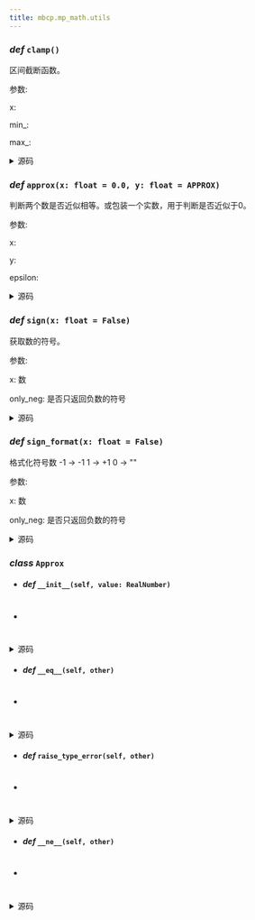 ```yaml
---
title: mbcp.mp_math.utils
---
```

### *def* `clamp()`


区间截断函数。

参数:

x:   

min_:   

max_:   



<details>
<summary>源码</summary>

```python
def clamp(x: float, min_: float, max_: float) -> float:
    """
    区间截断函数。
    Args:
        x:
        min_:
        max_:

    Returns:
        限制后的值
    """
    return max(min(x, max_), min_)
```
</details>

### *def* `approx(x: float = 0.0, y: float = APPROX)`


判断两个数是否近似相等。或包装一个实数，用于判断是否近似于0。

参数:

x:   

y:   

epsilon:   



<details>
<summary>源码</summary>

```python
def approx(x: float, y: float=0.0, epsilon: float=APPROX) -> bool:
    """
    判断两个数是否近似相等。或包装一个实数，用于判断是否近似于0。
    Args:
        x:
        y:
        epsilon:

    Returns:
        是否近似相等
    """
    return abs(x - y) < epsilon
```
</details>

### *def* `sign(x: float = False)`


获取数的符号。

参数:

x: 数  

only_neg: 是否只返回负数的符号  



<details>
<summary>源码</summary>

```python
def sign(x: float, only_neg: bool=False) -> str:
    """获取数的符号。
    Args:
        x: 数
        only_neg: 是否只返回负数的符号
    Returns:
        符号 + - ""
    """
    if x > 0:
        return '+' if not only_neg else ''
    elif x < 0:
        return '-'
    else:
        return ''
```
</details>

### *def* `sign_format(x: float = False)`


格式化符号数
-1 -> -1
1 -> +1
0 -> ""

参数:

x: 数  

only_neg: 是否只返回负数的符号  



<details>
<summary>源码</summary>

```python
def sign_format(x: float, only_neg: bool=False) -> str:
    """格式化符号数
    -1 -> -1
    1 -> +1
    0 -> ""
    Args:
        x: 数
        only_neg: 是否只返回负数的符号
    Returns:
        符号 + - ""
    """
    if x > 0:
        return f'+{x}' if not only_neg else f'{x}'
    elif x < 0:
        return f'-{abs(x)}'
    else:
        return ''
```
</details>

### ***class*** `Approx`

- #### *def* `__init__(self, value: RealNumber)`

- #
<details>
<summary>源码</summary>

```python
def __init__(self, value: RealNumber):
    self.value = value
```
</details>

- #### *def* `__eq__(self, other)`

- #
<details>
<summary>源码</summary>

```python
def __eq__(self, other):
    if isinstance(self.value, (float, int)):
        if isinstance(other, (float, int)):
            return abs(self.value - other) < APPROX
        else:
            self.raise_type_error(other)
    elif isinstance(self.value, Vector3):
        if isinstance(other, (Vector3, Point3, Plane3, Line3)):
            return all([approx(self.value.x, other.x), approx(self.value.y, other.y), approx(self.value.z, other.z)])
        else:
            self.raise_type_error(other)
```
</details>

- #### *def* `raise_type_error(self, other)`

- #
<details>
<summary>源码</summary>

```python
def raise_type_error(self, other):
    raise TypeError(f'Unsupported type: {type(self.value)} and {type(other)}')
```
</details>

- #### *def* `__ne__(self, other)`

- #
<details>
<summary>源码</summary>

```python
def __ne__(self, other):
    return not self.__eq__(other)
```
</details>

